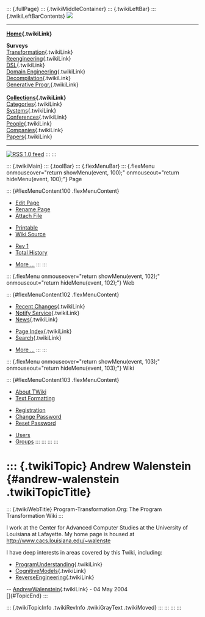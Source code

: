 ::: {.fullPage}
::: {.twikiMiddleContainer}
::: {.twikiLeftBar}
::: {.twikiLeftBarContents}
![](../pub/transformation.gif)

------------------------------------------------------------------------

**[Home](WebHome){.twikiLink}**

**Surveys**\
[Transformation](ProgramTransformation){.twikiLink}\
[Reengineering](ReengineeringWiki){.twikiLink}\
[DSL](DomainSpecificLanguages){.twikiLink}\
[Domain Engineering](DomainEngineering){.twikiLink}\
[Decompilation](DeCompilation){.twikiLink}\
[Generative Progr.](GenerativeProgrammingWiki){.twikiLink}\
\
**[Collections](CategoryCollection){.twikiLink}**\
[Categories](CategoryCategory){.twikiLink}\
[Systems](TransformationSystems){.twikiLink}\
[Conferences](TransformationConferences){.twikiLink}\
[People](TransformationPeople){.twikiLink}\
[Companies](TransformationCompanies){.twikiLink}\
[Papers](CategoryPaper){.twikiLink}

------------------------------------------------------------------------

[![](../pub/rss.gif "RSS 1.0 feed")](WebRss@skin=rss)
:::
:::

::: {.twikiMain}
::: {.toolBar}
::: {.flexMenuBar}
::: {.flexMenu onmouseover="return showMenu(event, 100);" onmouseout="return hideMenu(event, 100);"}
Page

::: {#flexMenuContent100 .flexMenuContent}
-   [Edit
    Page](http://www.program-transformation.org/edit/Transform/AndrewWalenstein?t=1536826425)
-   [Rename
    Page](http://www.program-transformation.org/rename/Transform/AndrewWalenstein)
-   [Attach
    File](http://www.program-transformation.org/attach/Transform/AndrewWalenstein)

<!-- -->

-   [Printable](http://www.program-transformation.org/view/Transform/AndrewWalenstein?skin=print.pattern)
-   [Wiki
    Source](http://www.program-transformation.org/view/Transform/AndrewWalenstein?skin=text&raw=on&contenttype=text/plain)

<!-- -->

-   [Rev
    1](http://www.program-transformation.org/view/Transform/AndrewWalenstein?rev=1.1)
-   [Total
    History](http://www.program-transformation.org/rdiff/Transform/AndrewWalenstein)

<!-- -->

-   [More
    \...](http://www.program-transformation.org/oops/Transform/AndrewWalenstein?template=oopsmore&param1=1.1&param2=1.1)
:::
:::

::: {.flexMenu onmouseover="return showMenu(event, 102);" onmouseout="return hideMenu(event, 102);"}
Web

::: {#flexMenuContent102 .flexMenuContent}
-   [Recent Changes](WebChanges){.twikiLink}
-   [Notify Service](WebNotify){.twikiLink}
-   [News](WebNews){.twikiLink}

<!-- -->

-   [Page Index](WebIndex){.twikiLink}
-   [Search](WebSearch){.twikiLink}

<!-- -->

-   [More
    \...](http://www.program-transformation.org/oops/Transform/AndrewWalenstein?template=oopsmore&param1=1.1&param2=1.1)
:::
:::

::: {.flexMenu onmouseover="return showMenu(event, 103);" onmouseout="return hideMenu(event, 103);"}
Wiki

::: {#flexMenuContent103 .flexMenuContent}
-   [About
    TWiki](http://www.program-transformation.org/view/TWiki/WebHome)
-   [Text
    Formatting](http://www.program-transformation.org/view/TWiki/TextFormattingRules)

<!-- -->

-   [Registration](http://www.program-transformation.org/view/TWiki/TWikiRegistration)
-   [Change
    Password](http://www.program-transformation.org/view/TWiki/ChangePassword)
-   [Reset
    Password](http://www.program-transformation.org/view/TWiki/ResetPassword)

<!-- -->

-   [Users](http://www.program-transformation.org/view/Main/TWikiUsers)
-   [Groups](http://www.program-transformation.org/view/Main/TWikiGroups)
:::
:::
:::
:::

::: {.twikiTopic}
Andrew Walenstein {#andrew-walenstein .twikiTopicTitle}
=================

::: {.twikiWebTitle}
Program-Transformation.Org: The Program Transformation Wiki
:::

I work at the Center for Advanced Computer Studies at the University of
Louisiana at Lafayette. My home page is housed at
<http://www.cacs.louisiana.edu/~walenste>

I have deep interests in areas covered by this Twiki, including:

-   [ProgramUnderstanding](ProgramUnderstanding){.twikiLink}
-   [CognitiveModels](CognitiveModels){.twikiLink}
-   [ReverseEngineering](ReverseEngineering){.twikiLink}

\-- [AndrewWalenstein](../Main/AndrewWalenstein){.twikiLink} - 04 May
2004\
[]{#TopicEnd}
:::

::: {.twikiTopicInfo .twikiRevInfo .twikiGrayText .twikiMoved}
:::
:::
:::
:::
